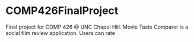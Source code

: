 # COMP426FinalProject

Final project for COMP 426 @ UNC Chapel Hill. 
Movie Taste Comparer is a social film review application. Users can rate
